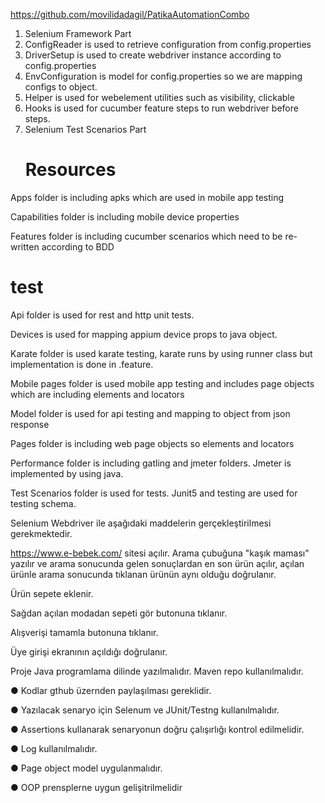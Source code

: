 https://github.com/movilidadagil/PatikaAutomationCombo
1. Selenium Framework Part
2. ConfigReader is used to retrieve configuration from config.properties
2. DriverSetup is used to create webdriver instance according to config.properties
3. EnvConfiguration is model for config.properties so we are mapping configs to object.
3. Helper is used for webelement utilities such as visibility, clickable
4. Hooks is used for cucumber feature steps to run webdriver before steps.
2. Selenium Test Scenarios Part
   # Resources
Apps folder is including apks which are used in mobile app testing

Capabilities folder is including mobile device properties

Features folder is including cucumber scenarios which need to be re-written according to BDD
# test
Api folder is used for rest and http unit tests.

Devices is used for mapping appium device props to java object.

Karate folder is used karate testing, karate runs by using runner class but implementation is done in .feature.

Mobile pages folder is used mobile app testing and includes page objects which are including elements and locators

Model folder is used for api testing and mapping to object from json response

Pages folder is including web page objects so elements and locators

Performance folder is including gatling and jmeter folders. Jmeter is implemented by using java.

Test Scenarios folder is used for tests. Junit5 and testing are used for testing schema.

Selenium Webdriver ile aşağıdaki maddelerin gerçekleştirilmesi gerekmektedir.

https://www.e-bebek.com/ sitesi açılır.
Arama çubuğuna "kaşık maması" yazılır ve arama sonucunda gelen sonuçlardan en son ürün açılır, açılan ürünle arama sonucunda tıklanan ürünün aynı olduğu doğrulanır.

Ürün sepete eklenir.

Sağdan açılan modadan sepeti gör butonuna tıklanır.

Alışverişi tamamla butonuna tıklanır.

Üye girişi ekranının açıldığı doğrulanır.

Proje Java programlama dilinde yazılmalıdır. Maven repo kullanılmalıdır.

● Kodlar gthub üzernden paylaşılması gereklidir.

● Yazılacak senaryo için Selenum ve JUnit/Testng kullanılmalıdır.

● Assertions kullanarak senaryonun doğru çalışırlığı kontrol edilmelidir.

● Log kullanılmalıdır.

● Page object model uygulanmalıdır.

● OOP prensplerne uygun gelişitrilmelidir